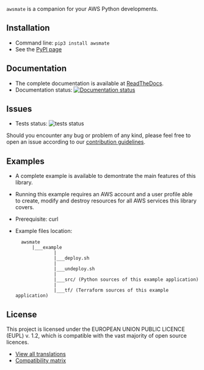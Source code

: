 `awsmate` is a companion for your AWS Python developments.


## Installation

* Command line: `pip3 install awsmate`
* See the [PyPI page](https://pypi.org/project/awsmate/ "awsmate PyPI page")


## Documentation

* The complete documentation is available at [ReadTheDocs](https://awsmate.readthedocs.io/ "awsmate documentation").
* Documentation status: [![Documentation status](https://readthedocs.org/projects/awsmate/badge/?version=latest)](https://awsmate.readthedocs.io/en/latest/?badge=latest)

## Issues

* Tests status: ![tests status](https://github.com/shlublu/awsmate/actions/workflows/tests.yaml/badge.svg?branch=master)

Should you encounter any bug or problem of any kind, please feel free to open an issue according to our [contribution guidelines](https://awsmate.readthedocs.io/en/latest/contributing.html).

## Examples

* A complete example is available to demontrate the main features of this library.
* Running this example requires an AWS account and a user profile able to create, modify and destroy resources for all AWS services this library covers.
* Prerequisite: curl
* Example files location:

        awsmate
            |___example
                    |
                    |___deploy.sh
                    |
                    |___undeploy.sh
                    |
                    |___src/ (Python sources of this example application)                    
                    |
                    |___tf/ (Terraform sources of this example application)

## License

This project is licensed under the EUROPEAN UNION PUBLIC LICENCE (EUPL) v. 1.2, which is compatible with the vast majority of open source licences.

* [View all translations](https://joinup.ec.europa.eu/collection/eupl/eupl-text-eupl-12 "Translations of the EUPL-1.2")
* [Compatibility matrix](https://joinup.ec.europa.eu/collection/eupl/matrix-eupl-compatible-open-source-licences "Compatibility matrix of the EUPL-1.2")
